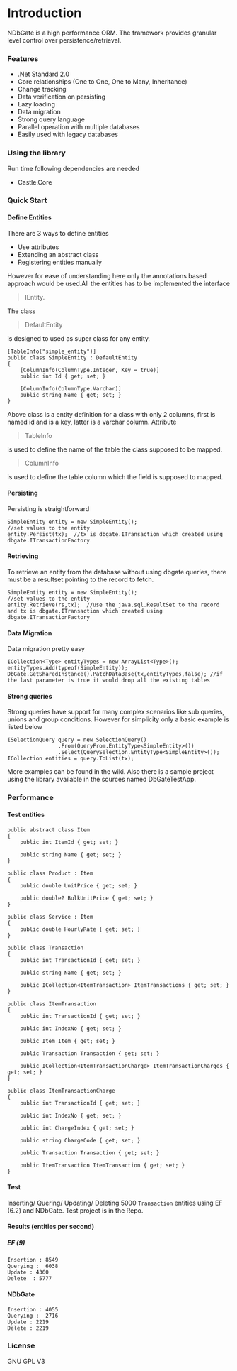 # Introduction
NDbGate is a high performance ORM. The framework provides granular level control over persistence/retrieval.

### Features
* .Net Standard 2.0
* Core relationships (One to One, One to Many, Inheritance)
* Change tracking
* Data verification on persisting
* Lazy loading
* Data migration
* Strong query language
* Parallel operation with multiple databases
* Easily used with legacy databases

### Using the library
Run time following dependencies are needed
* Castle.Core

### Quick Start
#### Define Entities
There are 3 ways to define entities
* Use attributes
* Extending an abstract class
* Registering entities manually

However for ease of understanding here only the annotations based approach would be used.All the entities has to be implemented the interface 
>IEntity.

The class
>DefaultEntity

is designed to used as super class for any entity.

   	[TableInfo("simple_entity")]
	public class SimpleEntity : DefaultEntity
	{
		[ColumnInfo(ColumnType.Integer, Key = true)]
		public int Id { get; set; }

		[ColumnInfo(ColumnType.Varchar)]
		public string Name { get; set; }
	}

Above class is a entity definition for a class with only 2 columns, first is named id and is a key, latter is a varchar column. Attribute
>TableInfo 

is used to define the name of the table the class supposed to be mapped. 
>ColumnInfo

is used to define the table column which the field is supposed to mapped.

#### Persisting
Persisting is straightforward

	SimpleEntity entity = new SimpleEntity();
	//set values to the entity
	entity.Persist(tx);  //tx is dbgate.ITransaction which created using dbgate.ITransactionFactory 

#### Retrieving
To retrieve an entity from the database without using dbgate queries, there must be a resultset pointing to the record to fetch.

	SimpleEntity entity = new SimpleEntity();
	//set values to the entity
	entity.Retrieve(rs,tx);  //use the java.sql.ResultSet to the record and tx is dbgate.ITransaction which created using dbgate.ITransactionFactory

#### Data Migration
Data migration pretty easy

	ICollection<Type> entityTypes = new ArrayList<Type>();
	entityTypes.Add(typeof(SimpleEntity));
	DbGate.GetSharedInstance().PatchDataBase(tx,entityTypes,false); //if the last parameter is true it would drop all the existing tables

#### Strong queries
Strong queries have support for many complex scenarios like sub queries, unions and group conditions. However for simplicity only a basic example is listed below

	ISelectionQuery query = new SelectionQuery()
					.From(QueryFrom.EntityType<SimpleEntity>())
					.Select(QuerySelection.EntityType<SimpleEntity>());
	ICollection entities = query.ToList(tx);

More examples can be found in the wiki. Also there is a sample project using the library available in the sources named DbGateTestApp.

### Performance
#### Test entities
	
	public abstract class Item
    {
        public int ItemId { get; set; }

        public string Name { get; set; }
    }
	
	public class Product : Item
    {
        public double UnitPrice { get; set; }

        public double? BulkUnitPrice { get; set; }
    }
	
	public class Service : Item
    {
        public double HourlyRate { get; set; }
    }
	
	public class Transaction
    {
        public int TransactionId { get; set; }

        public string Name { get; set; }

        public ICollection<ItemTransaction> ItemTransactions { get; set; }
    }
	
	public class ItemTransaction
    {
        public int TransactionId { get; set; }

        public int IndexNo { get; set; }

        public Item Item { get; set; }

        public Transaction Transaction { get; set; }

        public ICollection<ItemTransactionCharge> ItemTransactionCharges { get; set; }
    }
	
	public class ItemTransactionCharge
    {
        public int TransactionId { get; set; }

        public int IndexNo { get; set; }

        public int ChargeIndex { get; set; }

        public string ChargeCode { get; set; }

        public Transaction Transaction { get; set; }

        public ItemTransaction ItemTransaction { get; set; }
    }
	
#### Test

Inserting/ Quering/ Updating/ Deleting 5000 `Transaction` entities using EF (6.2) and NDbGate. Test project is in the Repo.

#### Results (entities per second)

##### EF (9)			
	Insertion :	8549			
	Querying :  6038			
	Update : 4360			
	Delete	: 5777			

#### NDbGate
	Insertion :	4055
	Querying :	2716
	Update : 2219
	Delete : 2219

### License
GNU GPL V3